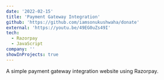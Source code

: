 ```yaml
---
date: '2022-02-15'
title: 'Payment Gateway Integration'
github: 'https://github.com/iamsonukushwaha/donate'
external: 'https://youtu.be/49EG0uZs49I'
tech:
  - Razorpay
  - JavaScript
company: ''
showInProjects: true
---
```


A simple payment gateway integration website using Razorpay.
